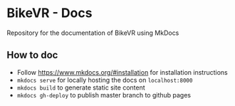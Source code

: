 # BikeVR - Docs
Repository for the documentation of BikeVR using MkDocs

## How to doc

- Follow https://www.mkdocs.org/#installation for installation instructions
- `mkdocs serve` for locally hosting the docs on `localhost:8000`
- `mkdocs build` to generate static site content
- `mkdocs gh-deploy` to publish master branch to github pages